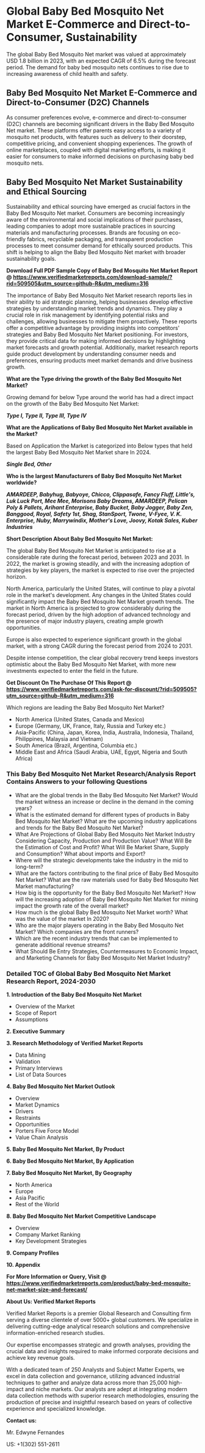 <h1>Global Baby Bed Mosquito Net Market E-Commerce and Direct-to-Consumer, Sustainability</h1><p class=""><p>The global Baby Bed Mosquito Net market was valued at approximately USD 1.8 billion in 2023, with an expected CAGR of 6.5% during the forecast period. The demand for baby bed mosquito nets continues to rise due to increasing awareness of child health and safety.</p> <h2>Baby Bed Mosquito Net Market E-Commerce and Direct-to-Consumer (D2C) Channels</h2> <p>As consumer preferences evolve, e-commerce and direct-to-consumer (D2C) channels are becoming significant drivers in the Baby Bed Mosquito Net market. These platforms offer parents easy access to a variety of mosquito net products, with features such as delivery to their doorstep, competitive pricing, and convenient shopping experiences. The growth of online marketplaces, coupled with digital marketing efforts, is making it easier for consumers to make informed decisions on purchasing baby bed mosquito nets.</p> <h2>Baby Bed Mosquito Net Market Sustainability and Ethical Sourcing</h2> <p>Sustainability and ethical sourcing have emerged as crucial factors in the Baby Bed Mosquito Net market. Consumers are becoming increasingly aware of the environmental and social implications of their purchases, leading companies to adopt more sustainable practices in sourcing materials and manufacturing processes. Brands are focusing on eco-friendly fabrics, recyclable packaging, and transparent production processes to meet consumer demand for ethically sourced products. This shift is helping to align the Baby Bed Mosquito Net market with broader sustainability goals.</p> </p><p class=""><strong>Download Full PDF Sample Copy of Baby Bed Mosquito Net Market Report @ <a href="https://www.verifiedmarketreports.com/download-sample/?rid=509505&utm_source=github-R&utm_medium=316" target="_blank">https://www.verifiedmarketreports.com/download-sample/?rid=509505&utm_source=github-R&utm_medium=316</a></strong></p><p>The importance of&nbsp;Baby Bed Mosquito Net Market research reports lies in their ability to aid strategic planning, helping businesses develop effective strategies by understanding market trends and dynamics. They play a crucial role in risk management by identifying potential risks and challenges, allowing businesses to mitigate them proactively. These reports offer a competitive advantage by providing insights into competitors' strategies and Baby Bed Mosquito Net Market positioning. For investors, they provide critical data for making informed decisions by highlighting market forecasts and growth potential. Additionally, market research reports guide product development by understanding consumer needs and preferences, ensuring products meet market demands and drive business growth.</p><p><strong>What are the&nbsp;Type driving the growth of the Baby Bed Mosquito Net Market?</strong></p><p id="" class="">Growing demand for below Type around the world has had a direct impact on the growth of the Baby Bed Mosquito Net Market:</p><p class=""><em><strong>Type I, Type II, Type III, Type IV</strong></em></p><p class=""><strong>What are the&nbsp;Applications&nbsp;of Baby Bed Mosquito Net Market available in the Market?</strong></p><p id="" class="">Based on Application the Market is categorized into Below types that held the largest Baby Bed Mosquito Net Market share In 2024.</p><p class=""><em><strong>Single Bed, Other</strong></em></p><p class=""><strong>Who is the largest Manufacturers of Baby Bed Mosquito Net Market worldwide?</strong></p><p><em><strong>AMARDEEP, Babyhug, Babyoye, Chicco, Clippasafe, Fancy Fluff, Little's, Luk Luck Port, Mee Mee, Morisons Baby Dreams, AMARDEEP, Pelican Poly & Pallets, Arihant Enterprise, Baby Bucket, Baby Jogger, Baby Zen, Banggood, Royal, Safety 1st, Shag, StanSport, Twone, V-Fyee, V. K. Enterprise, Nuby, Marrywindix, Mother's Love, Joovy, Kotak Sales, Kuber Industries</strong></em></p><p id="" class=""><strong>Short Description About Baby Bed Mosquito Net Market:</strong></p><p>The global Baby Bed Mosquito Net Market is anticipated to rise at a considerable rate during the forecast period, between 2023 and 2031. In 2022, the market is growing steadily, and with the increasing adoption of strategies by key players, the market is expected to rise over the projected horizon.</p><p>North America, particularly the United States, will continue to play a pivotal role in the market's development. Any changes in the United States could significantly impact the Baby Bed Mosquito Net Market growth trends. The market in North America is projected to grow considerably during the forecast period, driven by the high adoption of advanced technology and the presence of major industry players, creating ample growth opportunities.</p><p>Europe is also expected to experience significant growth in the global market, with a strong CAGR during the forecast period from 2024 to 2031.</p><p>Despite intense competition, the clear global recovery trend keeps investors optimistic about the Baby Bed Mosquito Net Market, with more new investments expected to enter the field in the future.</p><p id="" class=""><strong>Get Discount On The Purchase Of This Report @ <a href="https://www.verifiedmarketreports.com/ask-for-discount/?rid=509505?utm_source=github-R&utm_medium=316" target="_blank">https://www.verifiedmarketreports.com/ask-for-discount/?rid=509505?utm_source=github-R&utm_medium=316</a></strong></p><p class="">Which regions are leading the Baby Bed Mosquito Net Market?</p><ul><li>North America (United States, Canada and Mexico)</li><li>Europe (Germany, UK, France, Italy, Russia and Turkey etc.)</li><li>Asia-Pacific (China, Japan, Korea, India, Australia, Indonesia, Thailand, Philippines, Malaysia and Vietnam)</li><li>South America (Brazil, Argentina, Columbia etc.)</li><li>Middle East and Africa (Saudi Arabia, UAE, Egypt, Nigeria and South Africa)</li></ul><h3 id="" class="">This Baby Bed Mosquito Net Market Research/Analysis Report Contains Answers to your following Questions</h3><ul><li>What are the global trends in the Baby Bed Mosquito Net Market? Would the market witness an increase or decline in the demand in the coming years?</li><li>What is the estimated demand for different types of products in Baby Bed Mosquito Net Market? What are the upcoming industry applications and trends for the Baby Bed Mosquito Net Market?</li><li>What Are Projections of Global Baby Bed Mosquito Net Market Industry Considering Capacity, Production and Production Value? What Will Be the Estimation of Cost and Profit? What Will Be Market Share, Supply and Consumption? What about imports and Export?</li><li>Where will the strategic developments take the industry in the mid to long-term?</li><li>What are the factors contributing to the final price of Baby Bed Mosquito Net Market? What are the raw materials used for Baby Bed Mosquito Net Market manufacturing?</li><li>How big is the opportunity for the Baby Bed Mosquito Net Market? How will the increasing adoption of Baby Bed Mosquito Net Market for mining impact the growth rate of the overall market?</li><li>How much is the global Baby Bed Mosquito Net Market worth? What was the value of the market In 2020?</li><li>Who are the major players operating in the Baby Bed Mosquito Net Market? Which companies are the front runners?</li><li>Which are the recent industry trends that can be implemented to generate additional revenue streams?</li><li>What Should Be Entry Strategies, Countermeasures to Economic Impact, and Marketing Channels for Baby Bed Mosquito Net Market Industry?</li></ul><h3 id="" class="">Detailed TOC of Global Baby Bed Mosquito Net Market Research Report, 2024-2030</h3><p id="" class=""><strong>1. Introduction of the Baby Bed Mosquito Net Market</strong></p><ul><li>Overview of the Market</li><li>Scope of Report</li><li>Assumptions</li></ul><p id="" class=""><strong>2. Executive Summary</strong></p><p id="" class=""><strong>3. Research Methodology of Verified Market Reports</strong></p><ul><li>Data Mining</li><li>Validation</li><li>Primary Interviews</li><li>List of Data Sources</li></ul><p id="" class=""><strong>4. Baby Bed Mosquito Net Market Outlook</strong></p><ul><li>Overview</li><li>Market Dynamics</li><li>Drivers</li><li>Restraints</li><li>Opportunities</li><li>Porters Five Force Model</li><li>Value Chain Analysis</li></ul><p id="" class=""><strong>5. Baby Bed Mosquito Net Market, By Product</strong></p><p id="" class=""><strong>6. Baby Bed Mosquito Net Market, By Application</strong></p><p id="" class=""><strong>7. Baby Bed Mosquito Net Market, By Geography</strong></p><ul><li>North America</li><li>Europe</li><li>Asia Pacific</li><li>Rest of the World</li></ul><p id="" class=""><strong>8. Baby Bed Mosquito Net Market Competitive Landscape</strong></p><ul><li>Overview</li><li>Company Market Ranking</li><li>Key Development Strategies</li></ul><p id="" class=""><strong>9. Company Profiles</strong></p><p id="" class=""><strong>10. Appendix</strong></p><p id="" class=""><strong>For More Information or Query, Visit @ <a href="https://www.verifiedmarketreports.com/product/baby-bed-mosquito-net-market-size-and-forecast/" target="_blank">https://www.verifiedmarketreports.com/product/baby-bed-mosquito-net-market-size-and-forecast/</a></strong></p><p id="" class=""><strong>About Us: Verified Market Reports</strong></p><p id="" class="">Verified Market Reports is a premier Global Research and Consulting firm serving a diverse clientele of over 5000+ global customers. We specialize in delivering cutting-edge analytical research solutions and comprehensive information-enriched research studies.</p><p id="" class="">Our expertise encompasses strategic and growth analyses, providing the crucial data and insights required to make informed corporate decisions and achieve key revenue goals.</p><p id="" class="">With a dedicated team of 250 Analysts and Subject Matter Experts, we excel in data collection and governance, utilizing advanced industrial techniques to gather and analyze data across more than 25,000 high-impact and niche markets. Our analysts are adept at integrating modern data collection methods with superior research methodologies, ensuring the production of precise and insightful research based on years of collective experience and specialized knowledge.</p><p id="" class=""><strong>Contact us:</strong></p><p id="" class="">Mr. Edwyne Fernandes</p><p id="" class="">US: +1(302) 551-2611</p>